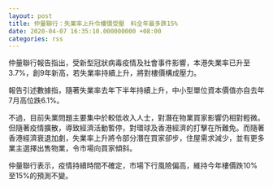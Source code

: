 ```yaml
---
layout: post
title: 仲量聯行：失業率上升令樓價受壓　料全年最多跌15%
date: 2020-04-07 16:35:10.000000000 +08:00
categories: rss
---
```


仲量聯行報告指出，受新型冠狀病毒疫情及社會事件影響，本港失業率已升至3.7%，創9年新高，若失業率持續上升，將對樓價構成壓力。

報告引述數據指，隨著失業率去年下半年持續上升，中小型單位資本價值亦自去年7月高位跌6.1%。

不過，目前失業問題主要集中於較低收入人士，對潛在物業買家影響仍相對輕微。但隨著疫情擴散，導致經濟活動暫停，對環球及香港經濟的打擊在所難免。而隨著香港經濟衰退加劇，失業率上升將令部分潛在買家卻步，住屋需求減少，並有更多業主選擇出售物業，令市場向買家傾斜。

仲量聯行表示，疫情持續時間不確定，市場下行風險偏高，維持今年樓價跌10%至15%的預測不變。
